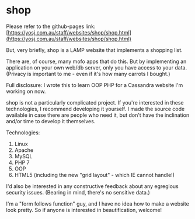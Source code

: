 # shop

Please refer to the github-pages link: [https://yosj.com.au/staff/websites/shop/shop.html](https://yosj.com.au/staff/websites/shop/shop.html)

But, very briefly, shop is a LAMP website that implements a shopping list.

There are, of course, many mofo apps that do this. But by implementing an application on your own
web/db server, only you have access to your data. (Privacy is important to me - even if it's how many
carrots I bought.)

Full disclosure: I wrote this to learn OOP PHP for a Cassandra website I'm working on now.

shop is not a particularly complicated project. If you're interested in these technologies,
I recommend developing it yourself. I made the source code available in case there are people who
need it, but don't have the inclination and/or time to develop it themselves.

Technologies:
 1. Linux
 2. Apache
 3. MySQL
 4. PHP 7
 5. OOP
 6. HTML5 (including the new "grid layout" - which IE cannot handle!)

I'd also be interested in any constructive feedback about any egregious security issues. (Bearing in mind, there's no sensitive data.)

I'm a "form follows function" guy, and I have no idea how to make a website look pretty. So if anyone is interested in beautification, welcome!
